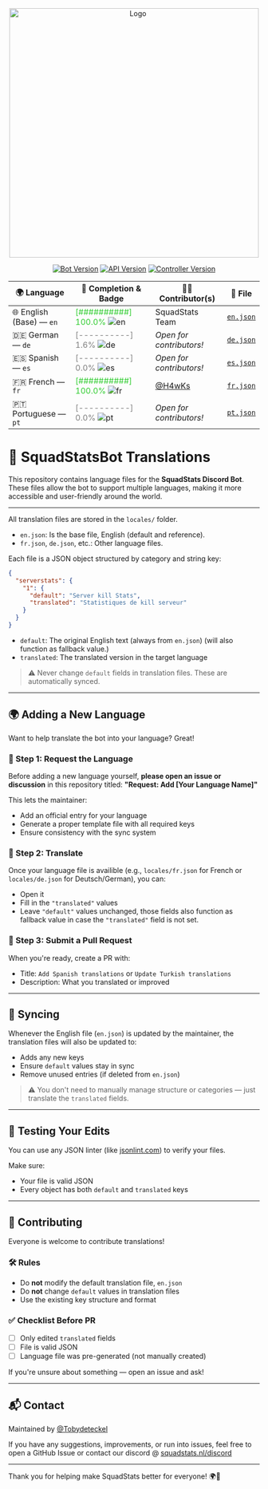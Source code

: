 <div align="center">
<img src="https://squadstats.nl/media/image/squadstatsnl.png" alt="Logo" width="500"/>

[![Bot Version](https://img.shields.io/badge/Bot_version-1.8.3-green?style=for-the-badge)](#) [![API Version](https://img.shields.io/badge/API_version-1.1.2-green?style=for-the-badge)](#) [![Controller Version](https://img.shields.io/badge/Controller_version-1.0.0-green?style=for-the-badge)](#)

| 🌍 Language | 🧠 Completion & Badge | 🧑‍💻 Contributor(s) | 📄 File |
|-------------|------------------------|---------------------|---------|
| 🌐 English (Base) — `en` | <span style='color:limegreen'>[##########] 100.0%</span> ![en](https://img.shields.io/badge/En-100%25-brightgreen?style=flat&labelColor=555) | SquadStats Team | [`en.json`](https://github.com/SquadStats/SquadStatsBotTranslations/blob/beta/locales/en.json) |
| 🇩🇪 German — `de` | <span style='color:gray'>[----------] 1.6%</span> ![de](https://img.shields.io/badge/De-1%25-lightgrey?style=flat&labelColor=555) | _Open for contributors!_ | [`de.json`](https://github.com/SquadStats/SquadStatsBotTranslations/blob/beta/locales/de.json) |
| 🇪🇸 Spanish — `es` | <span style='color:gray'>[----------] 0.0%</span> ![es](https://img.shields.io/badge/Es-0%25-lightgrey?style=flat&labelColor=555) | _Open for contributors!_ | [`es.json`](https://github.com/SquadStats/SquadStatsBotTranslations/blob/beta/locales/es.json) |
| 🇫🇷 French — `fr` | <span style='color:limegreen'>[##########] 100.0%</span> ![fr](https://img.shields.io/badge/Fr-100%25-brightgreen?style=flat&labelColor=555) | [@H4wKs](https://github.com/H4wKs) | [`fr.json`](https://github.com/SquadStats/SquadStatsBotTranslations/blob/beta/locales/fr.json) |
| 🇵🇹 Portuguese — `pt` | <span style='color:gray'>[----------] 0.0%</span> ![pt](https://img.shields.io/badge/Pt-0%25-lightgrey?style=flat&labelColor=555) | _Open for contributors!_ | [`pt.json`](https://github.com/SquadStats/SquadStatsBotTranslations/blob/beta/locales/pt.json) |

<div align="left">
  
# 📘 SquadStatsBot Translations
This repository contains language files for the **SquadStats Discord Bot**. These files allow the bot to support multiple languages, making it more accessible and user-friendly around the world.

---

All translation files are stored in the `locales/` folder.

* `en.json`: Is the base file, English (default and reference).
* `fr.json`, `de.json`, etc.: Other language files.

Each file is a JSON object structured by category and string key:

```json
{
  "serverstats": {
    "1": {
      "default": "Server kill Stats",
      "translated": "Statistiques de kill serveur"
    }
  }
}
```

* `default`: The original English text (always from `en.json`) (will also function as fallback value.)
* `translated`: The translated version in the target language

> ⚠️ Never change `default` fields in translation files. These are automatically synced.

---

## 🌍 Adding a New Language
Want to help translate the bot into your language? Great!

### 🔹 Step 1: Request the Language

Before adding a new language yourself, **please open an issue or discussion** in this repository titled:
**"Request: Add \[Your Language Name]"**

This lets the maintainer:

* Add an official entry for your language
* Generate a proper template file with all required keys
* Ensure consistency with the sync system

### 🔹 Step 2: Translate

Once your language file is availible (e.g., `locales/fr.json` for French or `locales/de.json` for Deutsch/German), you can:

* Open it
* Fill in the `"translated"` values
* Leave `"default"` values unchanged, those fields also function as fallback value in case the `"translated"` field is not set.

### 🔹 Step 3: Submit a Pull Request

When you're ready, create a PR with:

* Title: `Add Spanish translations` or `Update Turkish translations`
* Description: What you translated or improved

---

## 🔁 Syncing

Whenever the English file (`en.json`) is updated by the maintainer, the translation files will also be updated to:

* Adds any new keys
* Ensure `default` values stay in sync
* Remove unused entries (if deleted from `en.json`)

> ⚠️ You don't need to manually manage structure or categories — just translate the `translated` fields.

---

## 🧪 Testing Your Edits

You can use any JSON linter (like [jsonlint.com](https://jsonlint.com)) to verify your files.

Make sure:

* Your file is valid JSON
* Every object has both `default` and `translated` keys

---

## 🙌 Contributing

Everyone is welcome to contribute translations!

### 🛠 Rules

* Do **not** modify the default translation file, `en.json`
* Do **not** change `default` values in translation files
* Use the existing key structure and format

### ✅ Checklist Before PR

* [ ] Only edited `translated` fields
* [ ] File is valid JSON
* [ ] Language file was pre-generated (not manually created)

If you're unsure about something — open an issue and ask!

---

## 📬 Contact

Maintained by [@Tobydeteckel](https://github.com/Tobydeteckel)

If you have any suggestions, improvements, or run into issues, feel free to open a GitHub Issue or contact our discord @ [squadstats.nl/discord](https://squadstats.nl/discord)

---

Thank you for helping make SquadStats better for everyone! 🌍💬
